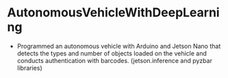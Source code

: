 # AutonomousVehicleWithDeepLearning
- Programmed an autonomous vehicle with Arduino and Jetson Nano that detects the types and number of objects loaded on the vehicle and conducts authentication with barcodes.  (jetson.inference and pyzbar libraries)
